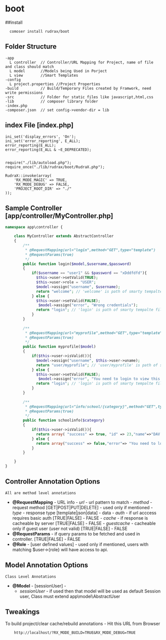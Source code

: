 # boot
##install
```
  comoser install rudrax/boot
```

## Folder Structure
```
-app
  L controller  // Controller/URL Mapping for Project, name of file and class should match
  L model       //Models being Used in Porject
  L view        //Smart Templates
-config
  L project.properties //Project Properties
-build          // Build/Temporary Files created by Framwork, need write permissions
-src            // Folder for static files like javascript,html,css 
-lib            // composer library folder
-index.php
-composer.json  // set config->vendor-dir = lib

```
## index File [index.php]
```
ini_set('display_errors', 'On');
ini_set('error_reporting', E_ALL);
error_reporting(E_ALL);
error_reporting(E_ALL & ~E_DEPRECATED);


require("./lib/autoload.php");
require_once("./lib/rudrax/boot/RudraX.php");

RudraX::invoke(array(
    'RX_MODE_MAGIC' => TRUE,
    'RX_MODE_DEBUG' => FALSE,
    'PROJECT_ROOT_DIR' => "./"
));
```



## Sample Controller [app/controller/MyController.php]
```php
namespace app\controller {

    class MyController extends AbstractController
    {
        /**
         * @RequestMapping(url="login",method="GET",type="template")
         * @RequestParams(true)
         */
        public function login($model,$username,$password)
        {
            if($username == "user1" && $password == "xDddfdfd"){
              $this->user->setValid(TRUE);
              $this->user->role = "USER";
              $model->assign("username", $username);
              return "welcome"; // 'welcome' is path of smarty tempalte file in view folder
            } else {
              $this->user->setValid(FALSE);
               $model->assign("error", "Wrong credentials");
              return "login"; // 'login' is path of smarty tempalte file in view folder
            }
        }
        
        /**
         * @RequestMapping(url="myprofile",method="GET",type="template")
         * @RequestParams(true)
         */
        public function myprofile($model)
        {
            if($this->user->isValid()){
              $model->assign("username", $this->user->uname);
              return "user/myprofile"; // 'user/myprofile' is path of smarty tempalte file in view folder
            } else {
              $this->user->setValid(FALSE);
               $model->assign("error", "You need to login to view this page");
              return "login"; // 'login' is path of smarty tempalte file in view folder
            }
        }
        
        /**
         * @RequestMapping(url="info/school/{category}",method="GET",type="json")
         * @RequestParams(true)
         */
        public function schoolinfo($category)
        {
            if($this->user->isValid()){
              return array( "success" => true, "id" => 23,"name"=>"DAV Public School");
            } else {
              return array("success" => false,"error"=> "You need to login to view this info");
            }
        }

    }
}

```

## Controller Annotation Options
    All are method level annotations
- **@RequestMapping** - URL info
      - *url* - url pattern to match
      - *method* - request method [GET|POST|PUT|DELETE] - used only if mentioned
      - *type* -  response type [template|json|data] - data
      - *auth* - if url acccess requires basic auth [TRUE|FALSE] - FALSE
      - *cache* - if response is cacheable by server [TRUE|FALSE] - FALSE
      - *guestcache* - cacheable only if guest user (user not valid) [TRUE|FALSE] - FALSE
- **@RequestParams** - if query params to be fetched and used in controller. [TRUE|FALSE] - FALSE  
- **@Role** - [user defined values] - used only if mentioned, users with matching $user->{role} will have access to api.


## Model Annotation Options
    Class Level Annotations
- **@Model** - [sessionUser] - 
    - *sessionUser* - if used then that model will be used as default Session user, Class must extend app\model\AbstractUser


## Tweakings
To build project/clear cache/rebuild annotations - Hit this URL from Browser
```
    http://localhost/?RX_MODE_BUILD=TRUE&RX_MODE_DEBUG=TRUE
```